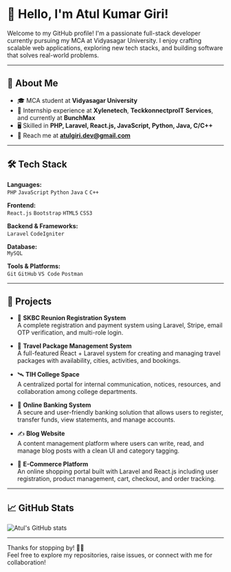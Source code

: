 # 👋 Hello, I'm Atul Kumar Giri!

Welcome to my GitHub profile! I'm a passionate full-stack developer currently pursuing my MCA at Vidyasagar University. I enjoy crafting scalable web applications, exploring new tech stacks, and building software that solves real-world problems.

---

## 🚀 About Me

- 🎓 MCA student at **Vidyasagar University**
- 🏢 Internship experience at **Xylenetech**, **TeckkonnectproIT Services**, and currently at **BunchMax**
- 🖥️ Skilled in **PHP, Laravel, React.js, JavaScript, Python, Java, C/C++**
- 📧 Reach me at **atulgiri.dev@gmail.com**

---

## 🛠️ Tech Stack

**Languages:**  
`PHP` `JavaScript` `Python` `Java` `C` `C++`

**Frontend:**  
`React.js` `Bootstrap` `HTML5` `CSS3`

**Backend & Frameworks:**  
`Laravel` `CodeIgniter`

**Database:**  
`MySQL`

**Tools & Platforms:**  
`Git` `GitHub` `VS Code` `Postman`

---

## 📌 Projects

- 🔁 **SKBC Reunion Registration System**  
  A complete registration and payment system using Laravel, Stripe, email OTP verification, and multi-role login.

- 🧳 **Travel Package Management System**  
  A full-featured React + Laravel system for creating and managing travel packages with availability, cities, activities, and bookings.

- 🛰️ **TIH College Space**  
  A centralized portal for internal communication, notices, resources, and collaboration among college departments.

- 🏦 **Online Banking System**  
  A secure and user-friendly banking solution that allows users to register, transfer funds, view statements, and manage accounts.

- ✍️ **Blog Website**  
  A content management platform where users can write, read, and manage blog posts with a clean UI and category tagging.

- 🛒 **E-Commerce Platform**  
  An online shopping portal built with Laravel and React.js including user registration, product management, cart, checkout, and order tracking.

---

## 📈 GitHub Stats

![Atul's GitHub stats](https://github-readme-stats.vercel.app/api?username=atulgiri&show_icons=true&theme=tokyonight)

---

Thanks for stopping by! 👨‍💻  
Feel free to explore my repositories, raise issues, or connect with me for collaboration!
